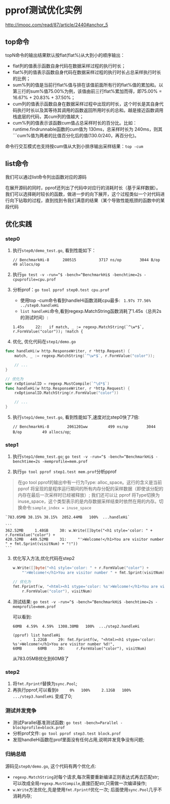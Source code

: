 # pprof测试优化实例

http://imooc.com/read/87/article/2440#anchor_5

## top命令
topN命令的输出结果默认按flat(flat%)从大到小的顺序输出：

- flat列的值表示函数自身代码在数据采样过程的执行时长；
- flat%列的值表示函数自身代码在数据采样过程的执行时长占总采样执行时长的比例；
- sum%列的值是当前行flat%值与排在该值前面所有行的flat%值的累加和。以第三行的sum%值75.00%为例，该值由前三行flat%累加而得，即75.00% = 16.67% + 20.83% + 37.50%；
- cum列的值表示函数自身在数据采样过程中出现的时长，这个时长是其自身代码执行时长以及其等待其调用的函数返回所用时长的总和。越是接近函数调用栈底层的代码，其cum列的值越大；
- cum%列的值表示该函数cum值占总采样时长的百分比。比如：runtime.findrunnable函数的cum值为 130ms，总采样时长为 240ms，则其```cum%值为两者的比值百分化后的值(130.0/240，再百分化)。

命令行交互模式也支持按cum值从大到小排序输出采样结果：`top -cum`

## list命令
我们可以通过list命令列出函数对应的源码

在展开源码的同时，pprof还列出了代码中对应行的消耗时长（基于采样数据）。我们可以选择耗时较长的函数，做进一步的向下展开，这个过程类似一个对代码进行向下钻取的过程，直到找到令我们满意的结果（某个导致性能瓶颈的函数中的某段代码

## 优化实践
### step0
1. 执行`step0/demo_test.go`, 看到性能如下：

   `// BenchmarkHi-8   	  280515	      3717 ns/op	    3044 B/op	      49 allocs/op`

2. 执行`go test -v -run=^$ -bench=^BenchmarkHi$ -benchtime=2s -cpuprofile=cpu.prof`

3. 分析prof：`go tool pprof step0.test cpu.prof`

    - 使用top -cum命令看到handleHi函数消耗cpu最多: ` 1.97s 77.56%  ../step0.handleHi`
    - `list handleHi`命令,看到regexp.MatchString函数消耗了1.45s（总共2s的测试时间）: 

    ```
    1.45s     22:	if match, _ := regexp.MatchString(`^\w*$`, r.FormValue("color")); !match {
    ```

4. 优化, 优化代码在`step1/demo.go`
```go
func handleHi(w http.ResponseWriter, r *http.Request) {
    match, _ := regexp.MatchString(`^\w*$`, r.FormValue("color"));

    // ...
}

// 优化为
var rxOptionalID = regexp.MustCompile(`^\d*$`)
func handleHi(w http.ResponseWriter, r *http.Request) {
	rxOptionalID.MatchString(r.FormValue("color"))

    // ...
}
```

5. 执行`step1/demo_test.go`, 看到性能如下,速度对比step0快了7倍:

    `// BenchmarkHi-8   	 2061201ww	       499 ns/op	    3044 B/op	      49 allocs/op`;

### step1
1. 执行`step1/demo_test.go`; `go test -v -run=^$ -bench=^BenchmarkHi$ -benchtime=2s -memprofile=mem.prof` 

2. 执行`go tool pprof step1.test mem.prof`分析pprof
> 在go tool pprof的输出中有一行为Type: alloc_space。这行的含义是当前 pprof 将呈现的是程序运行期间的所有内存分配的采样数据（即使该分配的内存在最后一次采样时已经被释放）; 我们还可以让 pprof 将Type切换为inuse_space，这个类型表示的是内存数据采样结束时依然在用的内存。切换命令:`sample_index = inuse_space`

    `783.05MB 38.15% 38.15%  2052.44MB   100%  ...handleHi`

    ```
    362.52MB     1.48GB     30:	w.Write([]byte("<h1 style='color: " + r.FormValue("color") +
    420.52MB   449.52MB     31:		"'>Welcome!</h1>You are visitor number " + fmt.Sprint(visitNum) + "!"))
    ```

3. 优化写入方法,优化代码在step2
    ```go
    w.Write([]byte("<h1 style='color: " + r.FormValue("color") +
		"'>Welcome!</h1>You are visitor number " + fmt.Sprint(visitNum) + "!"))

    // 优化为
    fmt.Fprintf(w, "<html><h1 stype='color: %s'>Welcome!</h1>You are visitor number %d!",
		r.FormValue("color"), visitNum)
    ```

4. 测试结果: `go test -v -run=^$ -bench=^BenchmarkHi$ -benchtime=2s -memprofile=mem.prof`

    可以看到:
    ```
    60MB  4.59%  4.59%  1308.38MB   100%  .../step2.handleHi

    (pprof) list handleHi
       .     1.22GB     29:	fmt.Fprintf(w, "<html><h1 stype='color: %s'>Welcome!</h1>You are visitor number %d!",
    60MB       60MB     30:		r.FormValue("color"), visitNum)
    ```
    从783.05MB优化到60MB了

### step2
1. 将`fmt.Fprintf`替换为`sync.Pool`;
2. 再执行pprof,可以看到`0     0%   100%     2.12GB   100%  .../step3.handleHi` 变成了0;

### 测试并发竞争
- 测试Parallel基准测试函数: `go test -bench=Parallel -blockprofile=block.prof`
- 分析prof文件: `go tool pprof step3.test block.prof`
- 发现handleHi函数在prof里面没有任何占用,说明并发竞争没有问题;

### 归纳总结
源码见`step0/demo.go`, 这个代码有两个优化点:
- `regexp.MatchString`对每个请求,每次需要重新编译正则表达式再去匹配str; 可以改成全局`regexp.MustCompile`,直接匹配str,只需做一次编译操作;
- `w.Write`方法优化,先是使用`fmt.Fprintf`优化一次; 后面使用`sync.Pool`几乎不消耗内存;


